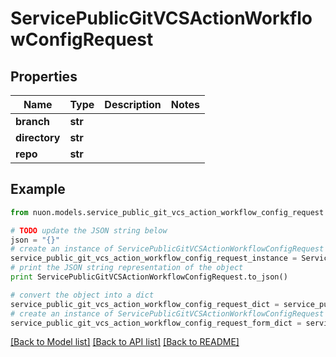 # ServicePublicGitVCSActionWorkflowConfigRequest


## Properties

Name | Type | Description | Notes
------------ | ------------- | ------------- | -------------
**branch** | **str** |  | 
**directory** | **str** |  | 
**repo** | **str** |  | 

## Example

```python
from nuon.models.service_public_git_vcs_action_workflow_config_request import ServicePublicGitVCSActionWorkflowConfigRequest

# TODO update the JSON string below
json = "{}"
# create an instance of ServicePublicGitVCSActionWorkflowConfigRequest from a JSON string
service_public_git_vcs_action_workflow_config_request_instance = ServicePublicGitVCSActionWorkflowConfigRequest.from_json(json)
# print the JSON string representation of the object
print ServicePublicGitVCSActionWorkflowConfigRequest.to_json()

# convert the object into a dict
service_public_git_vcs_action_workflow_config_request_dict = service_public_git_vcs_action_workflow_config_request_instance.to_dict()
# create an instance of ServicePublicGitVCSActionWorkflowConfigRequest from a dict
service_public_git_vcs_action_workflow_config_request_form_dict = service_public_git_vcs_action_workflow_config_request.from_dict(service_public_git_vcs_action_workflow_config_request_dict)
```
[[Back to Model list]](../README.md#documentation-for-models) [[Back to API list]](../README.md#documentation-for-api-endpoints) [[Back to README]](../README.md)


